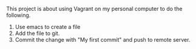 This project is about using Vagrant on my personal computer to do the following.
 1. Use emacs to create a file
 2. Add the file to git.
 3. Commit the change with "My first commit" and push to remote server.
